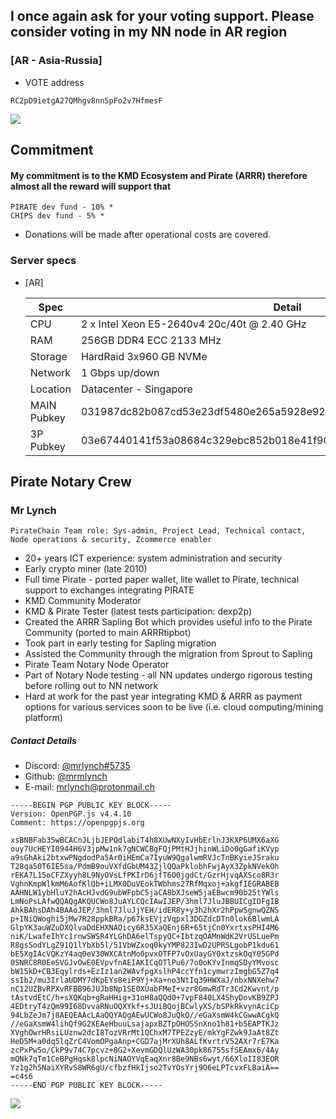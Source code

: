 ## I once again ask for your voting support. Please consider voting in my NN node in AR region ##

### [AR - Asia-Russia] ###

- VOTE address

```
RC2pD9ietgA27QMhgv8nn5pFo2v7HfmesF
```

![](https://raw.githubusercontent.com/mrmlynch/NotaryNodes/master/season5/candidates/mrlynch/qr-ar.png)


## Commitment ##

#### My commitment is to the KMD Ecosystem and Pirate (ARRR) therefore almost all the reward will support that ####

```
PIRATE dev fund - 10% *
CHIPS dev fund - 5% *
```

* Donations will be made after operational costs are covered.


### Server specs ###

- [AR]

	| Spec     | Detail		|
	|----------|--------------------|
	| CPU      |2 x Intel  Xeon E5-2640v4 20c/40t @ 2.40 GHz	|
	| RAM      |256GB DDR4 ECC 2133 MHz				|
	| Storage  |HardRaid 3x960 GB NVMe				|
    | Network  |1 Gbps up/down  |
	| Location |Datacenter - Singapore |
	| MAIN Pubkey |031987dc82b087cd53e23df5480e265a5928e9243e0e11849fa12359739d8b18a4 |
	| 3P Pubkey |03e67440141f53a08684c329ebc852b018e41f905da88e52aa4a6dc5aa4b12447a |



## Pirate Notary Crew ##

### Mr Lynch ###
```PirateChain Team role: Sys-admin, Project Lead, Technical contact, Node operations & security, Zcommerce enabler```

- 20+ years ICT experience: system administration and security
- Early crypto miner (late 2010)
- Full time Pirate - ported paper wallet, lite wallet to Pirate, technical support to exchanges integrating PIRATE
- KMD Community Moderator
- KMD & Pirate Tester (latest tests participation: dexp2p)
- Created the ARRR Sapling Bot which provides useful info to the Pirate Community (ported to main ARRRtipbot)
- Took part in early testing for Sapling migration
- Assisted the Community through the migration from Sprout to Sapling
- Pirate Team Notary Node Operator
- Part of Notary Node testing - all NN updates undergo rigorous testing before rolling out to NN network
- Hard at work for the past year integrating KMD & ARRR as payment options for various services soon to be live (i.e. cloud computing/mining platform)

##### Contact Details #####

- Discord: [@mrlynch#5735](https://pirate.black/discord)
- Github: [@mrmlynch](https://github.com/MrMLynch)
- E-mail: mrlynch@protonmail.ch

```
-----BEGIN PGP PUBLIC KEY BLOCK-----
Version: OpenPGP.js v4.4.10
Comment: https://openpgpjs.org

xsBNBFab35wBCACnJLjbJEPQdlabiT4h8XUwNXyIvHbErlnJ3KXP6UMX6aXG
ouy7UcHEYI0944H6V3jpMw1nk7gNCWCBgFQjPMtHJjhinWLiDo0gGafiKVyp
a9sGhAki2btxwPNgdodPa5Ar0iHEmCa7IyuW9QgalwmRVJcTnBKyieJSraku
T28qa50T6IE5sa/PdmB9ouVXfdGbUM43ZjlQQaPklobhFwjAyX3ZpkNVekOh
rEKA7L15oCFZXyyh8L9NyOVsLfPKIrD6jfT6O0jgdCt/GzrHjvqAXSco8R3r
VghnKmpWlkmM6AofKlQb+iLMX0DuVEokTWbhms27RfMqxoj+akgfIEGRABEB
AAHNLW1ybHluY2hAcHJvdG9ubWFpbC5jaCA8bXJseW5jaEBwcm90b25tYWls
LmNoPsLAfwQQAQgAKQUCWo8JuAYLCQcIAwIJEP/3hml7JluJBBUICgIDFgIB
AhkBAhsDAh4BAAoJEP/3hml7JluJjYEH/idER8y+y3h2hXr2hPpwSgnwQZNS
p+INiQWoghi5jMw7R28ppkBRa/p67ksEVjzVqpxl3DGZdcDTn0lok6BlwmLA
GlpYK3auWZuDXQlvaDdEHXNAOicy6R35XaQEnj6R+65tjCn0YxrtxsPHI4M6
niK/LwafeIhYc1rnwSWSR4YLGhDA6elTspyQC+IbtzqOAMnWdK2VrUSLuePm
R8gsSodYLgZ91Q1lYbXb5l/51VbWZxoq0kyYMP823IwD2UPRSLgobP1kdu61
bE5XgIAcVQKzY4aq0eV30WXCAtnMo0pvxOTFP7vOxUayGY0xtzskOqY05GPd
0SNRC8R0EeSVGJvOwE0EVpvfnAEIAKICqOTlPu6/7o0oKYvInmqSDyYMvosc
bW15kD+CB3Eqylrds+EzIz1an2WAvfpgXslhP4ccYfn1cymwrzImgbG5Z7q4
ssIb2/mu3IrlaUDMY7dKpEYs8eiP9Yj+Xa+no3NtIq39HWXaJ/nbxNNXehw7
nC12UZBvRPXvRFBB96JUJb8Np1SE0XUabFMeI+vzr8GmwRdTr3Cd2Kwvnt/p
tAstvdEtC/h+sXQKqb+gRaHHig+31oH8aQQd0+7vpF840LX4ShyDovKB9ZPJ
4EDtryT4zQm99I68DvvaRNuOQXYkf+sJUiBQojBCwlyXS/bSPkRkvynAciCp
94LbZeJm7j8AEQEAAcLAaQQYAQgAEwUCWo8JuQkQ//eGaXsmW4kCGwwACgkQ
//eGaXsmW4lihQf9G2XEAeHbuuLsajapxBZTpOHOSSnXno1h81+b5EAPTKJz
XVghOwrHRsiLUznw2dcI8TozVRrMt1QChxM7TPEZzyE/mkYgFZwk9JaAt8Zt
HeD5M+a0dq5lqZrC4VomOPgaAnp+CGD7ajMrXUh8ALfKvrtrV52AXr7rE7Ka
zcPxPw5o/CkP9v74C7pcvz+8G2+XevmGDQlUzWA30pk86755sfSEAmx6/4Ay
mQNk7qTm1CeBPgHqsk8lpcNiNAOYVqEaqXnr8Be9NBs6wyt/66XloII83EOR
Yz1g2h5NaiXYRvS8WR6gU/cfbzfHkIjso2TvYOsYrj9O6eLPTcvxFLBaiA==
=c4s6
-----END PGP PUBLIC KEY BLOCK-----
```

![](https://raw.githubusercontent.com/mrmlynch/NotaryNodes/master/season5/candidates/mrlynch/welcome_pirates.jpg)

